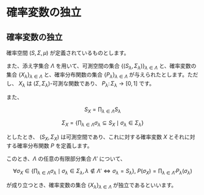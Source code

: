 # 確率変数の独立

## 確率変数の独立
確率空間 $(S, \Sigma, \mu)$ が定義されているものとします。  

また、添え字集合 $\Lambda$ を用いて、可測空間の集合 $\lbrace (S_{\lambda}, \Sigma_{\lambda}) \rbrace_{\lambda \in \Lambda}$ と、確率変数の集合 $\lbrace X_{\lambda}  \rbrace_{\lambda \in \Lambda}$ と、確率分布関数の集合 $\lbrace P_{\lambda} \rbrace_{\lambda \in \Lambda}$ が与えられたとします。ただし、 $X_{\lambda}$ は $(\Sigma, \Sigma_{\lambda})$-可測な関数であり、 $P_{\lambda} \colon \Sigma_{\lambda} \rightarrow [0,1]$ です。

また、

$$
S_{X} = \displaystyle{\prod_{\lambda \in \Lambda} S_{\lambda}}
$$

$$
\Sigma_{X} = \lbrace \displaystyle{\prod_{\lambda \in \Lambda}} \sigma_{\lambda} \subseteq S_{X} \mid \sigma_{\lambda} \in \Sigma_{\lambda} \rbrace
$$

としたとき、 $(S_{X}, \Sigma_{X})$ は可測空間であり、これに対する確率変数 $X$ とそれに対する確率分布関数 $P$ を定義します。

このとき、$\Lambda$ の任意の有限部分集合 $\Lambda'$ について、

$$
\forall \sigma_{X} \in \lbrace \displaystyle{\prod_{\lambda \in \Lambda}} \sigma_{\lambda} \mid \sigma_{\lambda} \in \Sigma_{\lambda}, \lambda \notin \Lambda' \Leftrightarrow \sigma_{\lambda} = S_{\lambda} \rbrace, \ P(\sigma_{X}) = \displaystyle{\prod_{\lambda \in \Lambda'} P_{\lambda}(\sigma_{\lambda})}
$$

が成り立つとき、確率変数の集合 $\lbrace X_{\lambda} \rbrace _{\lambda \in \Lambda}$ が独立であるといいます。
